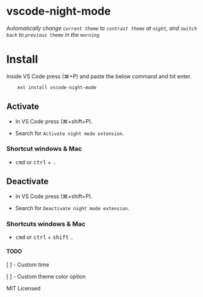 # vscode-night-mode

*Automatically change `current theme` to `contrast theme` at `night`, and `switch back` to `previous theme` in the `morning`*

# Install

Inside VS Code press (⌘+P) and paste the below command and hit enter.

```bash
	ext install vscode-night-mode
```

## Activate

- In VS Code press (⌘+shift+P).

- Search for `Activate night mode extension`.

### Shortcut windows & Mac 

- <kbd>cmd</kbd> or <kbd>ctrl</kbd> + <kbd>.</kbd>

## Deactivate

- In VS Code press (⌘+shift+P).

- Search for `Deactivate night mode extension`.

### Shortcuts windows & Mac 

- <kbd>cmd</kbd> or <kbd>ctrl</kbd> + <kbd>shift</kbd> <kbd>.</kbd>

#### TODO

[ ] - Custom time

[ ] - Custom theme color option

MIT Licensed
